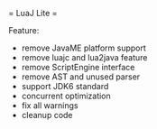 = LuaJ Lite =

Feature:
 * remove JavaME platform support
 * remove luajc and lua2java feature
 * remove ScriptEngine interface
 * remove AST and unused parser
 * support JDK6 standard
 * concurrent optimization
 * fix all warnings
 * cleanup code

